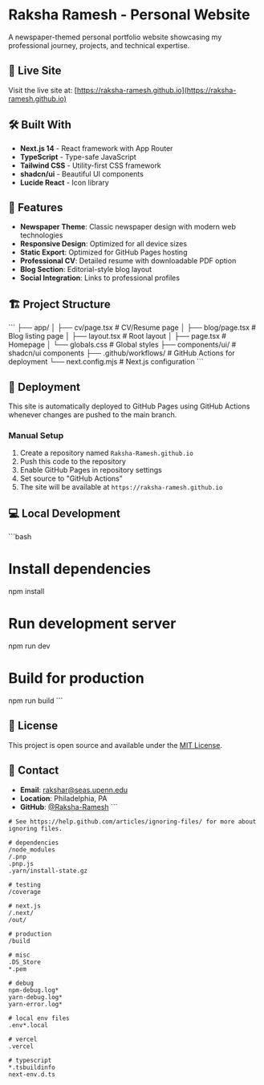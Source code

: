# Raksha Ramesh - Personal Website

A newspaper-themed personal portfolio website showcasing my professional journey, projects, and technical expertise.

## 🚀 Live Site

Visit the live site at: [https://raksha-ramesh.github.io](https://raksha-ramesh.github.io)

## 🛠️ Built With

- **Next.js 14** - React framework with App Router
- **TypeScript** - Type-safe JavaScript
- **Tailwind CSS** - Utility-first CSS framework
- **shadcn/ui** - Beautiful UI components
- **Lucide React** - Icon library

## 📰 Features

- **Newspaper Theme**: Classic newspaper design with modern web technologies
- **Responsive Design**: Optimized for all device sizes
- **Static Export**: Optimized for GitHub Pages hosting
- **Professional CV**: Detailed resume with downloadable PDF option
- **Blog Section**: Editorial-style blog layout
- **Social Integration**: Links to professional profiles

## 🏗️ Project Structure

\`\`\`
├── app/
│   ├── cv/page.tsx          # CV/Resume page
│   ├── blog/page.tsx        # Blog listing page
│   ├── layout.tsx           # Root layout
│   ├── page.tsx             # Homepage
│   └── globals.css          # Global styles
├── components/ui/           # shadcn/ui components
├── .github/workflows/       # GitHub Actions for deployment
└── next.config.mjs          # Next.js configuration
\`\`\`

## 🚀 Deployment

This site is automatically deployed to GitHub Pages using GitHub Actions whenever changes are pushed to the main branch.

### Manual Setup

1. Create a repository named `Raksha-Ramesh.github.io`
2. Push this code to the repository
3. Enable GitHub Pages in repository settings
4. Set source to "GitHub Actions"
5. The site will be available at `https://raksha-ramesh.github.io`

## 💻 Local Development

\`\`\`bash
# Install dependencies
npm install

# Run development server
npm run dev

# Build for production
npm run build
\`\`\`

## 📄 License

This project is open source and available under the [MIT License](LICENSE).

## 📧 Contact

- **Email**: rakshar@seas.upenn.edu
- **Location**: Philadelphia, PA
- **GitHub**: [@Raksha-Ramesh](https://github.com/Raksha-Ramesh)
\`\`\`

```text file=".gitignore"
# See https://help.github.com/articles/ignoring-files/ for more about ignoring files.

# dependencies
/node_modules
/.pnp
.pnp.js
.yarn/install-state.gz

# testing
/coverage

# next.js
/.next/
/out/

# production
/build

# misc
.DS_Store
*.pem

# debug
npm-debug.log*
yarn-debug.log*
yarn-error.log*

# local env files
.env*.local

# vercel
.vercel

# typescript
*.tsbuildinfo
next-env.d.ts
